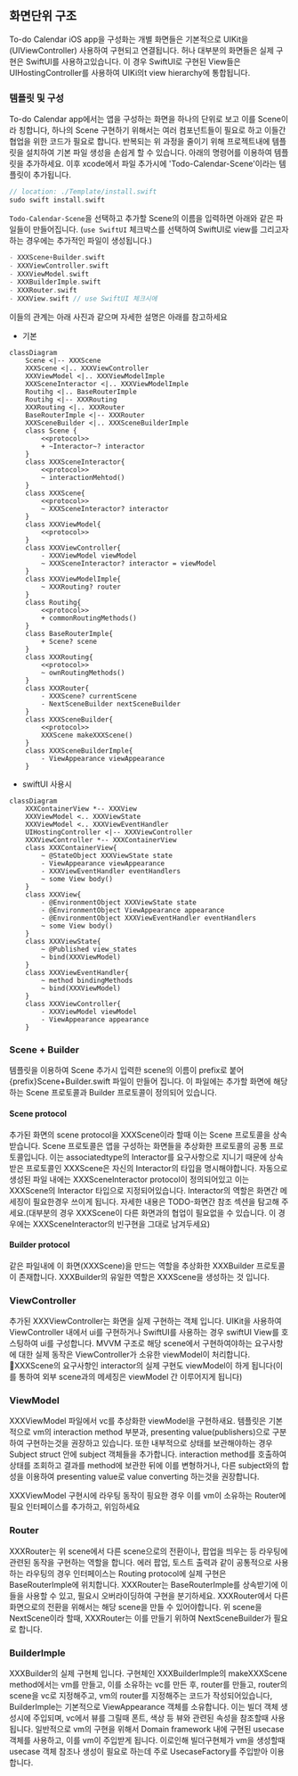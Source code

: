 
## 화면단위 구조

To-do Calendar iOS app을 구성화는 개별 화면들은 기본적으로 UIKit을(UIViewController) 사용하여 구현되고 연결됩니다. 허나 대부분의 화면들은 실제 구현은 SwiftUI를 사용하고있습니다. 이 경우 SwiftUI로 구현된 View들은 UIHostingController를 사용하여 UIKi의t view hierarchy에 통합됩니다.


### 템플릿 및 구성
To-do Calendar app에서는 앱을 구성하는 화면을 하나의 단위로 보고 이를 Scene이라 칭합니다, 하나의 Scene 구현하기 위해서는 여러 컴포넌트들이 필요로 하고 이들간 협업을 위한 코드가 필요로 합니다. 반복되는 위 과정을 줄이기 위해 프로젝트내에 템플릿을 설치하여 기본 파일 생성을 손쉽게 할 수 있습니다.
아래의 명령어를 이용하여 템플릿을 추가하세요. 이후 xcode에서 파일 추가시에 'Todo-Calendar-Scene'이라는 템플릿이 추가됩니다.
```swift
// location: ./Template/install.swift
sudo swift install.swift
```
`Todo-Calendar-Scene`을 선택하고 추가할 Scene의 이름을 입력하면 아래와 같은 파일들이 만들어집니다. (`use SwiftUI` 체크박스를 선택하여 SwiftUI로 view를 그리고자하는 경우에는 추가적인 파일이 생성됩니다.)
```swift
- XXXScene+Builder.swift
- XXXViewController.swift
- XXXViewModel.swift
- XXXBuilderImple.swift
- XXXRouter.swift
- XXXView.swift // use SwiftUI 체크시에
```
이들의 관계는 아래 사진과 같으며 자세한 설명은 아래를 참고하세요
- 기본
```mermaid
classDiagram
    Scene <|-- XXXScene
    XXXScene <|.. XXXViewController
    XXXViewModel <|.. XXXViewModelImple
    XXXSceneInteractor <|.. XXXViewModelImple
    Routihg <|.. BaseRouterImple
    Routihg <|-- XXXRouting
    XXXRouting <|.. XXXRouter
    BaseRouterImple <|-- XXXRouter
    XXXSceneBuilder <|.. XXXSceneBuilderImple
    class Scene {
        <<protocol>>
        + ~Interactor~? interactor
    }
    class XXXSceneInteractor{
        <<protocol>>
        ~ interactionMehtod()
    }
    class XXXScene{
        <<protocol>>
        ~ XXXSceneInteractor? interactor
    }
    class XXXViewModel{
        <<protocol>>
    }
    class XXXViewController{
        - XXXViewModel viewModel
        ~ XXXSceneInteractor? interactor = viewModel
    }
    class XXXViewModelImple{
        ~ XXXRouting? router
    }
    class Routihg{
        <<protocol>>
        + commonRoutingMethods()
    }
    class BaseRouterImple{
        + Scene? scene
    }
    class XXXRouting{
        <<protocol>>
        ~ ownRoutingMethods()
    }
    class XXXRouter{
        - XXXScene? currentScene
        - NextSceneBuilder nextSceneBuilder
    }
    class XXXSceneBuilder{
        <<protocol>>
        XXXScene makeXXXScene()
    }
    class XXXSceneBuilderImple{
        - ViewAppearance viewAppearance
    }
```
- swiftUI 사용시
```mermaid
classDiagram
    XXXContainerView *-- XXXView
    XXXViewModel <.. XXXViewState
    XXXViewModel <.. XXXViewEventHandler
    UIHostingController <|-- XXXViewController
    XXXViewController *-- XXXContainerView
    class XXXContainerView{
        ~ @StateObject XXXViewState state
        - ViewAppearance viewAppearance
        - XXXViewEventHandler eventHandlers
        ~ some View body()
    }
    class XXXView{
        - @EnvironmentObject XXXViewState state
        - @EnvironmentObject ViewAppearance appearance
        - @EnvironmentObject XXXViewEventHandler eventHandlers
        ~ some View body()
    }
    class XXXViewState{
        ~ @Published view_states 
        ~ bind(XXXViewModel)
    }
    class XXXViewEventHandler{
        ~ method bindingMethods
        ~ bind(XXXViewModel)
    }
    class XXXViewController{
        - XXXViewModel viewModel
        - ViewAppearance appearance
    }

```

### Scene + Builder
템플릿을 이용하여 Scene 추가시 입력한 scene의 이름이 prefix로 붙어 {prefix}Scene+Builder.swift 파일이 만들어 집니다. 이 파일에는 추가할 화면에 해당하는 Scene 프로토콜과 Builder 프로토콜이 정의되어 있습니다.
#### Scene protocol
추가된 화면의 scene protocol을 XXXScene이라 할때 이는 Scene 프로토콜을 상속받습니다. Scene 프로토콜은 앱을 구성하는 화면들을 추상화한 프로토콜의 공통 프로토콜입니다. 이는 associatedtype의 Interactor를 요구사항으로 지니기 때문에 상속받은 프로토콜인 XXXScene은 자신의 Interactor의 타입을 명시해야합니다. 자동으로 생성된 파일 내에는 XXXSceneInteractor protocol이 정의되어있고 이는 XXXScene의 Interactor 타입으로 지정되어있습니다.
Interactor의 역할은 화면간 메세징이 필요한경우 쓰이게 됩니다. 자세한 내용은 TODO-화면간 참조 섹션을 탐고해 주세요.(대부분의 경우 XXXScene이 다른 화면과의 협업이 필요없을 수 있습니다. 이 경우에는 XXXSceneInteractor의 빈구현을 그대로 남겨두세요)

#### Builder protocol
같은 파일내에 이 화면(XXXScene)을 만드는 역할을 추상화한 XXXBuilder 프로토콜이 존재합니다. XXXBuilder의 유일한 역할은 XXXScene을 생성하는 것 입니다.

### ViewController
추가된 XXXViewController는 화면을 실제 구현하는 객체 입니다. UIKit을 사용하여 ViewController 내에서 ui를 구현하거나 SwiftUI를 사용하는 경우 swiftUI View를 호스팅하여 ui를 구성합니다. MVVM 구조로 해당 scene에서 구현하여야하는 요구사항에 대한 실제 동작은 ViewController가 소유한 viewModel이 처리합니다. 
XXXScene의 요구사항인 interactor의 실제 구현도 viewModel이 하게 됩니다(이를 통하여 외부 scene과의 메세징은 viewModel 간 이루어지게 됩니다)

### ViewModel
XXXViewModel 파일에서 vc를 추상화한 viewModel을 구현하새요. 템플릿은 기본적으로 vm의 interaction method 부분과, presenting value(publishers)으로 구분하여 구현하는것을 권장하고 있습니다. 또한 내부적으로 상태를 보관해야하는 경우 Subject struct 안에 subject 객체들을 추가합니다. interaction method를 호출하여 상태를 조회하고 결과를 method에 보관한 뒤에 이를 변형하거나, 다른 subject와의 합성을 이용하여 presenting value로 value converting 하는것을 권장합니다.

XXXViewModel 구현시에 라우팅 동작이 핑요한 경우 이를 vm이 소유하는 Router에 필요 인터페이스를 추가하고, 위임하세요

### Router
XXXRouter는 위 scene에서 다른 scene으로의 전환이나, 팝업을 띄우는 등 라우팅에 관련된 동작을 구현하는 역할을 합니다.
에러 팝업, 토스트 출력과 같이 공통적으로 사용하는 라우팅의 경우 인터페이스는 Routing protocol에 실제 구현은 BaseRouterImple에 위치합니다. XXXRouter는 BaseRouterImple를 상속받기에 이들을 사용할 수 있고, 필요시 오버라이딩하여 구현을 분기하세요.
XXXRouter에서 다른 화면으로의 전환을 위해서는 해당 scene을 만들 수 있어야합니다. 위 scene을 NextScene이라 할때, XXXRouter는 이를 만들기 위하여 NextSceneBuilder가 필요로 합니다. 

### BuilderImple
XXXBuilder의 실제 구현체 입니다. 구현체인 XXXBuilderImple의 makeXXXScene method에서는 vm를 만들고, 이를 소유하는 vc를 만든 후, router를 만들고, router의 scene을 vc로 지정해주고, vm의 router를 지정해주는 코드가 작성되어있습니다,
BuilderImple는 기본적으로 ViewAppearance 객체를 소유합니다. 이는 빌더 객체 생성시에 주입되며, vc에서 뷰를 그릴때 폰트, 색상 등 뷰와 관련된 속성을 참조할때 사용됩니다.
일반적으로 vm의 구현을 위해서 Domain framework 내에 구현된 usecase 객체를 사용하고, 이를 vm이 주입받게 됩니다. 이로인해 빌더구현체가 vm을 생성할때 usecase 객체 참조나 생성이 필요로 하는데 주로 UsecaseFactory를 주입받아 이용합니다.
